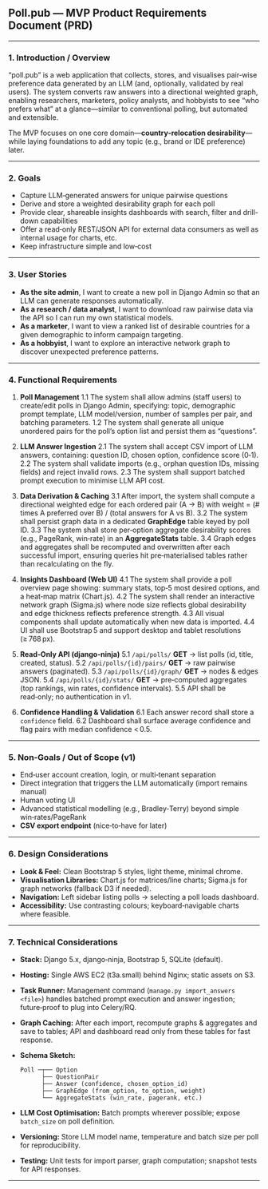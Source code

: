 ## Poll.pub — MVP Product Requirements Document (PRD)

---

### 1. Introduction / Overview

“poll.pub” is a web application that collects, stores, and visualises pair‑wise preference data generated by an LLM (and, optionally, validated by real users). The system converts raw answers into a directional weighted graph, enabling researchers, marketers, policy analysts, and hobbyists to see “who prefers what” at a glance—similar to conventional polling, but automated and extensible.

The MVP focuses on one core domain—**country‑relocation desirability**—while laying foundations to add any topic (e.g., brand or IDE preference) later.

---

### 2. Goals

- Capture LLM‑generated answers for unique pairwise questions
- Derive and store a weighted desirability graph for each poll
- Provide clear, shareable insights dashboards with search, filter and drill-down capabilities
- Offer a read‑only REST/JSON API for external data consumers as well as internal usage for charts, etc.
- Keep infrastructure simple and low‑cost

---

### 3. User Stories

* **As the site admin**, I want to create a new poll in Django Admin so that an LLM can generate responses automatically.
* **As a research / data analyst**, I want to download raw pairwise data via the API so I can run my own statistical models.
* **As a marketer**, I want to view a ranked list of desirable countries for a given demographic to inform campaign targeting.
* **As a hobbyist**, I want to explore an interactive network graph to discover unexpected preference patterns.

---

### 4. Functional Requirements

1. **Poll Management**
   1.1 The system shall allow admins (staff users) to create/edit polls in Django Admin, specifying: topic, demographic prompt template, LLM model/version, number of samples per pair, and batching parameters.
   1.2 The system shall generate all unique unordered pairs for the poll’s option list and persist them as “questions”.

2. **LLM Answer Ingestion**
   2.1 The system shall accept CSV import of LLM answers, containing: question ID, chosen option, confidence score (0‑1).
   2.2 The system shall validate imports (e.g., orphan question IDs, missing fields) and reject invalid rows.
   2.3 The system shall support batched prompt execution to minimise LLM API cost.

3. **Data Derivation & Caching**
   3.1 After import, the system shall compute a directional weighted edge for each ordered pair (A → B) with weight = (# times A preferred over B) / (total answers for A vs B).
   3.2 The system shall persist graph data in a dedicated **GraphEdge** table keyed by poll ID.
   3.3 The system shall store per‑option aggregate desirability scores (e.g., PageRank, win‑rate) in an **AggregateStats** table.
   3.4 Graph edges and aggregates shall be recomputed and overwritten after each successful import, ensuring queries hit pre‑materialised tables rather than recalculating on the fly.

4. **Insights Dashboard (Web UI)**
   4.1 The system shall provide a poll overview page showing: summary stats, top‑5 most desired options, and a heat‑map matrix (Chart.js).
   4.2 The system shall render an interactive network graph (Sigma.js) where node size reflects global desirability and edge thickness reflects preference strength.
   4.3 All visual components shall update automatically when new data is imported.
   4.4 UI shall use Bootstrap 5 and support desktop and tablet resolutions (≥ 768 px).

5. **Read‑Only API (django‑ninja)**
   5.1 `/api/polls/` **GET** → list polls (id, title, created, status).
   5.2 `/api/polls/{id}/pairs/` **GET** → raw pairwise answers (paginated).
   5.3 `/api/polls/{id}/graph/` **GET** → nodes & edges JSON.
   5.4 `/api/polls/{id}/stats/` **GET** → pre‑computed aggregates (top rankings, win rates, confidence intervals).
   5.5 API shall be read‑only; no authentication in v1.

6. **Confidence Handling & Validation**
   6.1 Each answer record shall store a `confidence` field.
   6.2 Dashboard shall surface average confidence and flag pairs with median confidence < 0.5.

---

### 5. Non‑Goals / Out of Scope (v1)

* End‑user account creation, login, or multi‑tenant separation
* Direct integration that triggers the LLM automatically (import remains manual)
* Human voting UI
* Advanced statistical modelling (e.g., Bradley‑Terry) beyond simple win‑rates/PageRank
* **CSV export endpoint** (nice‑to‑have for later)

---

### 6. Design Considerations

* **Look & Feel:** Clean Bootstrap 5 styles, light theme, minimal chrome.
* **Visualisation Libraries:** Chart.js for matrices/line charts; Sigma.js for graph networks (fallback D3 if needed).
* **Navigation:** Left sidebar listing polls → selecting a poll loads dashboard.
* **Accessibility:** Use contrasting colours; keyboard‑navigable charts where feasible.

---

### 7. Technical Considerations

* **Stack:** Django 5.x, django‑ninja, Bootstrap 5, SQLite (default).
* **Hosting:** Single AWS EC2 (t3a.small) behind Nginx; static assets on S3.
* **Task Runner:** Management command (`manage.py import_answers <file>`) handles batched prompt execution and answer ingestion; future‑proof to plug into Celery/RQ.
* **Graph Caching:** After each import, recompute graphs & aggregates and save to tables; API and dashboard read only from these tables for fast response.
* **Schema Sketch:**

  ```
  Poll ─┬── Option
        ├── QuestionPair
        ├── Answer (confidence, chosen_option_id)
        ├── GraphEdge (from_option, to_option, weight)
        └── AggregateStats (win_rate, pagerank, etc.)
  ```
* **LLM Cost Optimisation:** Batch prompts wherever possible; expose `batch_size` on poll definition.
* **Versioning:** Store LLM model name, temperature and batch size per poll for reproducibility.
* **Testing:** Unit tests for import parser, graph computation; snapshot tests for API responses.

---
